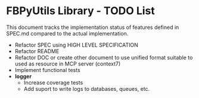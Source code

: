 # FBPyUtils Library - TODO List

This document tracks the implementation status of features defined in SPEC.md compared to the actual implementation.

- Refactor SPEC using HIGH LEVEL SPECIFICATION
- Refactor README
- Refactor DOC or create other document to use unified format suitable to used as resource in MCP server (context7)
- Implement functional tests
- **logger**
  - Increase coverage tests
  - Add suport to write logs to databases, queues, etc.
